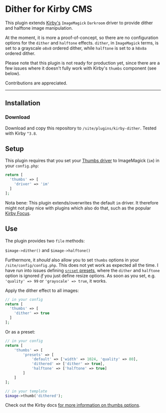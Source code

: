 # Dither for Kirby CMS

This plugin extends [Kirby's](http://getkirby.com/) `ImageMagick` `Darkroom` driver to provide dither and halftone image manipulation.

At the moment, it is more a proof-of-concept, so there are no configuration options for the `dither` and `halftone` effects. `dither`, in `ImageMagick` terms, is set to a grayscale `o8x8` ordered dither, while `halftone` is set to a `h8x8a` ordered dither.

Please note that this plugin is not ready for production yet, since there are a few issues where it doesn't fully work with Kirby's `thumbs` component (see below).

Contributions are appreciated.


****

## Installation

### Download

Download and copy this repository to `/site/plugins/kirby-dither`. Tested with Kirby `^3.8`.

## Setup

This plugin requires that you set your [Thumbs driver](https://getkirby.com/docs/reference/system/options/thumbs#thumbs-driver) to ImageMagick (`im`) in your `config.php`:

````php
return [
  'thumbs' => [
    'driver' => 'im'
  ]
];
````

Nota bene: This plugin extends/overwrites the default `im` driver. It therefore might not play nice with plugins which also do that, such as the popular [Kirby Focus](https://github.com/flokosiol/kirby-focus).


## Use

The plugin provides two `file` methods:

`$image->dither()` and `$image->halftone()`

Furthermore, it *should* also allow you to set `thumbs` options in your `/site/config/config.php`. This does not yet work as expected all the time. I have run into issues defining [`srcset` presets](https://getkirby.com/docs/reference/system/options/thumbs#srcsets), where the `dither` and `halftone` option is ignored *if* you just define resize options. As soon as you set, e.g. `'quality' => 99` or `'grayscale' => true`, it works. 

Apply the dither effect to all images:

````php
// in your config
return [
  'thumbs' => [
    'dither' => true
  ]
];
````

Or as a preset:

````php
// in your config 
return [
    'thumbs' => [
        'presets' => [
            'default' => ['width' => 1024, 'quality' => 80],
            'dithered' => ['dither' => true],
            'halftone' => ['halftone' => true]
        ]
    ]
];

// in your template
$image->thumb('dithered');
````

Check out the Kirby docs [for more information on thumbs options](https://getkirby.com/docs/reference/system/options/thumbs).